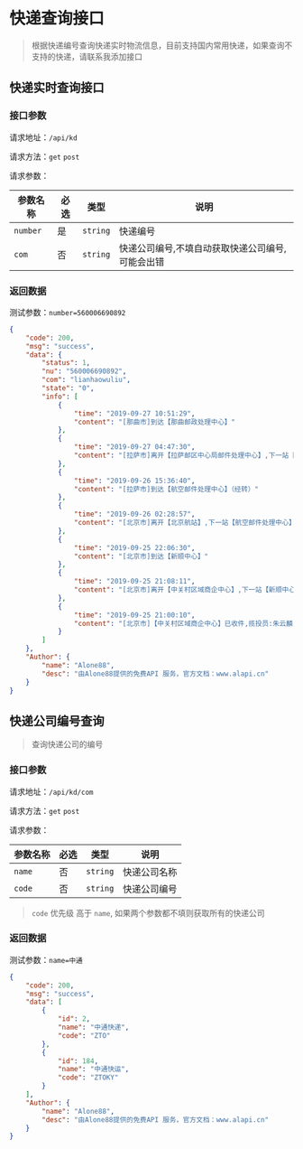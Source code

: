 # 快递查询接口

> 根据快递编号查询快递实时物流信息，目前支持国内常用快递，如果查询不支持的快递，请联系我添加接口


## 快递实时查询接口
### 接口参数

请求地址：`/api/kd`

请求方法：`get`  `post`

请求参数：

| 参数名称 | 必选 | 类型   | 说明     |
| -------- | ---- | ------ | -------- |
| `number` | 是   | `string` | 快递编号 |
| `com` |否|`string`|快递公司编号,不填自动获取快递公司编号,可能会出错|


### 返回数据

测试参数：`number=560006690892`

```json
{
    "code": 200,
    "msg": "success",
    "data": {
        "status": 1,
        "nu": "560006690892",
        "com": "lianhaowuliu",
        "state": "0",
        "info": [
            {
                "time": "2019-09-27 10:51:29",
                "content": "[那曲市]到达【那曲邮政处理中心】"
            },
            {
                "time": "2019-09-27 04:47:30",
                "content": "[拉萨市]离开【拉萨邮区中心局邮件处理中心】,下一站【那曲邮政处理中心】（经转）"
            },
            {
                "time": "2019-09-26 15:36:40",
                "content": "[拉萨市]到达【航空邮件处理中心】（经转）"
            },
            {
                "time": "2019-09-26 02:28:57",
                "content": "[北京市]离开【北京航站】,下一站【航空邮件处理中心】"
            },
            {
                "time": "2019-09-25 22:06:30",
                "content": "[北京市]到达【新顺中心】"
            },
            {
                "time": "2019-09-25 21:08:11",
                "content": "[北京市]离开【中关村区域商企中心】,下一站【新顺中心】"
            },
            {
                "time": "2019-09-25 21:00:10",
                "content": "[北京市]【中关村区域商企中心】已收件,揽投员:朱云麟,电话:18519361874"
            }
        ]
    },
    "Author": {
        "name": "Alone88",
        "desc": "由Alone88提供的免费API 服务，官方文档：www.alapi.cn"
    }
}
```

## 快递公司编号查询

> 查询快递公司的编号

### 接口参数

请求地址：`/api/kd/com`

请求方法：`get`  `post`

请求参数：

| 参数名称 | 必选 | 类型   | 说明     |
| -------- | ---- | ------ | -------- |
| `name` | 否   | `string` | 快递公司名称 |
|`code`|否|`string`|快递公司编号|

> `code` 优先级 高于 `name`, 如果两个参数都不填则获取所有的快递公司

### 返回数据
测试参数：`name=中通`

```json
{
    "code": 200,
    "msg": "success",
    "data": [
        {
            "id": 2,
            "name": "中通快递",
            "code": "ZTO"
        },
        {
            "id": 184,
            "name": "中通快运",
            "code": "ZTOKY"
        }
    ],
    "Author": {
        "name": "Alone88",
        "desc": "由Alone88提供的免费API 服务，官方文档：www.alapi.cn"
    }
}
```